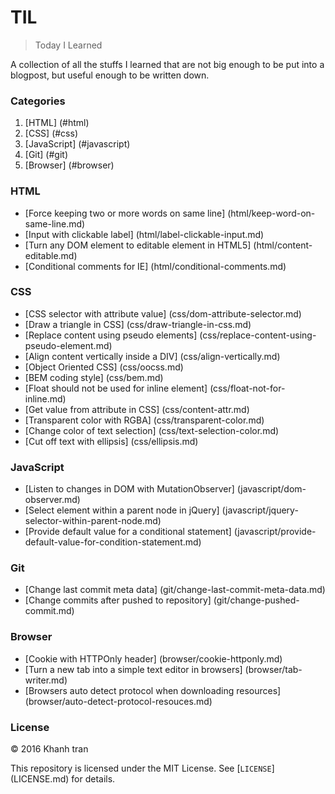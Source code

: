 # TIL
> Today I Learned

A collection of all the stuffs I learned that are not big enough to be put into a blogpost, but useful enough to be written down.


### Categories
1. [HTML] (#html)
2. [CSS] (#css)
3. [JavaScript] (#javascript)
4. [Git] (#git)
5. [Browser] (#browser)

### HTML
- [Force keeping two or more words on same line] (html/keep-word-on-same-line.md)
- [Input with clickable label] (html/label-clickable-input.md)
- [Turn any DOM element to editable element in HTML5] (html/content-editable.md)
- [Conditional comments for IE] (html/conditional-comments.md)

### CSS
- [CSS selector with attribute value] (css/dom-attribute-selector.md)
- [Draw a triangle in CSS] (css/draw-triangle-in-css.md)
- [Replace content using pseudo elements] (css/replace-content-using-pseudo-element.md)
- [Align content vertically inside a DIV] (css/align-vertically.md)
- [Object Oriented CSS] (css/oocss.md)
- [BEM coding style] (css/bem.md)
- [Float should not be used for inline element] (css/float-not-for-inline.md)
- [Get value from attribute in CSS] (css/content-attr.md)
- [Transparent color with RGBA] (css/transparent-color.md)
- [Change color of text selection] (css/text-selection-color.md)
- [Cut off text with ellipsis] (css/ellipsis.md)

### JavaScript
- [Listen to changes in DOM with MutationObserver] (javascript/dom-observer.md)
- [Select element within a parent node in jQuery] (javascript/jquery-selector-within-parent-node.md)
- [Provide default value for a conditional statement] (javascript/provide-default-value-for-condition-statement.md)

### Git
- [Change last commit meta data] (git/change-last-commit-meta-data.md)
- [Change commits after pushed to repository] (git/change-pushed-commit.md)

### Browser
- [Cookie with HTTPOnly header] (browser/cookie-httponly.md)
- [Turn a new tab into a simple text editor in browsers] (browser/tab-writer.md)
- [Browsers auto detect protocol when downloading resources] (browser/auto-detect-protocol-resouces.md)

### License
&copy; 2016 Khanh tran

This repository is licensed under the MIT License. See [`LICENSE`] (LICENSE.md) for details.
